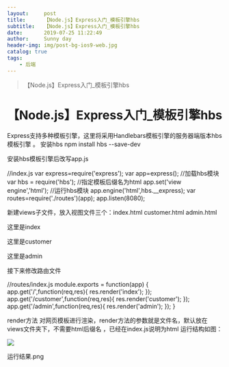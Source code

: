 ```yaml
---
layout:     post
title:      【Node.js】Express入门_模板引擎hbs
subtitle:   【Node.js】Express入门_模板引擎hbs
date:       2019-07-25 11:22:49
author:     Sunny day
header-img: img/post-bg-ios9-web.jpg
catalog: true
tags:
    - 后端
---
```


>【Node.js】Express入门_模板引擎hbs

# 【Node.js】Express入门_模板引擎hbs


Express支持多种模板引擎，这里将采用Handlebars模板引擎的服务器端版本hbs模板引擎 。
安装hbs
npm install hbs --save-dev

安装hbs模板引擎后改写app.js

//index.js var express=require('express'); var app=express(); //加载hbs模块 var hbs = require('hbs'); //指定模板后缀名为html app.set('view engine','html'); //运行hbs模块 app.engine('html',hbs.__express); var routes=require('./routes')(app); app.listen(8080);

新建views子文件，放入视图文件三个：index.html customer.html admin.html

<!--index.html--> <p>这里是index</p>
 
<!--customer.html--> <p>这里是customer</p>
 
<!--admin.html--> <p>这里是admin</p>

接下来修改路由文件

//routes/index.js module.exports = function(app) { app.get('/',function(req,res){ res.render('index'); }); app.get('/customer',function(req,res){ res.render('customer'); }); app.get('/admin',function(req,res){ res.render('admin'); }); }

render方法 对网页模板进行渲染，render方法的参数就是文件名，默认放在views文件夹下，不需要html后缀名 ，已经在index.js说明为html
运行结构如图：

![](https://imgconvert.csdnimg.cn/aHR0cHM6Ly91cGxvYWQtaW1hZ2VzLmppYW5zaHUuaW8vdXBsb2FkX2ltYWdlcy80MzY5NzY1LWJkMjQ1NDQ0OTdmYmQ2ZGYucG5nP2ltYWdlTW9ncjIvYXV0by1vcmllbnQvc3RyaXAlN0NpbWFnZVZpZXcyLzIvdy83ODcvZm9ybWF0L3dlYnA)

运行结果.png

